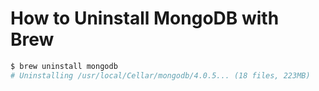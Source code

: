 # How to Uninstall MongoDB with Brew

```bash
$ brew uninstall mongodb
# Uninstalling /usr/local/Cellar/mongodb/4.0.5... (18 files, 223MB)
```